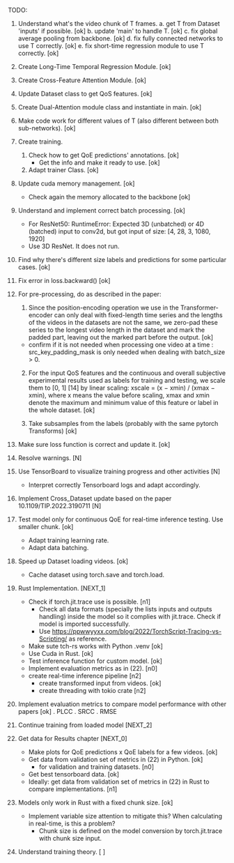 TODO:

1. Understand what's the video chunk of T frames.
    a. get T from Dataset 'inputs' if possible. [ok]
    b. update 'main' to handle T. [ok]
    c. fix global average pooling from backbone. [ok]
    d. fix fully connected networks to use T correctly. [ok]
    e. fix short-time regression module to use T correctly. [ok]

2. Create Long-Time Temporal Regression Module. [ok]

3. Create Cross-Feature Attention Module. [ok]

4. Update Dataset class to get QoS features. [ok]

5. Create Dual-Attention module class and instantiate in main. [ok]

6. Make code work for different values of T (also different between both sub-networks). [ok]

7. Create training.
    1. Check how to get QoE predictions' annotations. [ok]
        - Get the info and make it ready to use. [ok]
    2. Adapt trainer Class. [ok]

8. Update cuda memory management. [ok]
    - Check again the memory allocated to the backbone [ok]

9. Understand and implement correct batch processing. [ok]
    - For ResNet50: RuntimeError: Expected 3D (unbatched) or 4D (batched) input to conv2d, but got input of size: [4, 28, 3, 1080, 1920]
    - Use 3D ResNet. It does not run.

10. Find why there's different size labels and predictions for some particular cases. [ok]

11. Fix error in loss.backward() [ok]

13. For pre-processing, do as described in the paper:

    1. Since the position-encoding operation we use in the
    Transformer-encoder can only deal with fixed-length time
    series and the lengths of the videos in the datasets are not the
    same, we zero-pad these series to the longest video length in
    the dataset and mark the padded part, leaving out the marked
    part before the output. [ok]
    - confirm if it is not needed when processing one video at a time
        : src_key_padding_mask is only needed when dealing with batch_size > 0.

    2. For the input QoS features and the continuous and overall
    subjective experimental results used as labels for training and
    testing, we scale them to [0, 1] [14] by linear scaling:
    xscale = (x − xmin) / (xmax − xmin),
    where x means the value before scaling, xmax and xmin denote
    the maximum and minimum value of this feature or label in
    the whole dataset. [ok]

    3. Take subsamples from the labels (probably with the same pytorch Transforms) [ok]

14. Make sure loss function is correct and update it. [ok]

15. Resolve warnings. [N]

16. Use TensorBoard to visualize training progress and other activities [N]
    - Interpret correctly Tensorboard logs and adapt accordingly.

17. Implement Cross_Dataset update based on the paper 10.1109/TIP.2022.3190711 [N]

18. Test model only for continuous QoE for real-time inference testing. Use smaller chunk. [ok]
    - Adapt training learning rate.
    - Adapt data batching.

19. Speed up Dataset loading videos. [ok]
    - Cache dataset using torch.save and torch.load.

20. Rust Implementation. [NEXT_1]
    - Check if torch.jit.trace use is possible. [n1]
        - Check all data formats (specially the lists inputs and outputs handling) inside the model so it complies with jit.trace. Check if model is imported successfully.
        * Use https://ppwwyyxx.com/blog/2022/TorchScript-Tracing-vs-Scripting/ as reference.
    - Make sute tch-rs works with Python .venv [ok]
    - Use Cuda in Rust. [ok]
    - Test inference function for custom model. [ok]
    - Implement evaluation metrics as in (22). [n0]
    - create real-time inference pipeline [n2]
        - create transformed input from videos. [ok]
        - create threading with tokio crate [n2]

22. Implement evaluation metrics to compare model performance with other papers [ok]
    . PLCC
    . SRCC
    . RMSE

23. Continue training from loaded model [NEXT_2]

24. Get data for Results chapter [NEXT_0]
    - Make plots for QoE predictions x QoE labels for a few videos. [ok]
    - Get data from validation set of metrics in (22) in Python. [ok]
        - for validation and training datasets. [n0]
    - Get best tensorboard data. [ok]
    - Ideally: get data from validation set of metrics in (22) in Rust to compare implementations. [n1]

25. Models only work in Rust with a fixed chunk size. [ok]
    - Implement variable size attention to mitigate this? When calculating in real-time, is this a problem?
        * Chunk size is defined on the model conversion by torch.jit.trace with chunk size input.

27. Understand training theory. [ ]